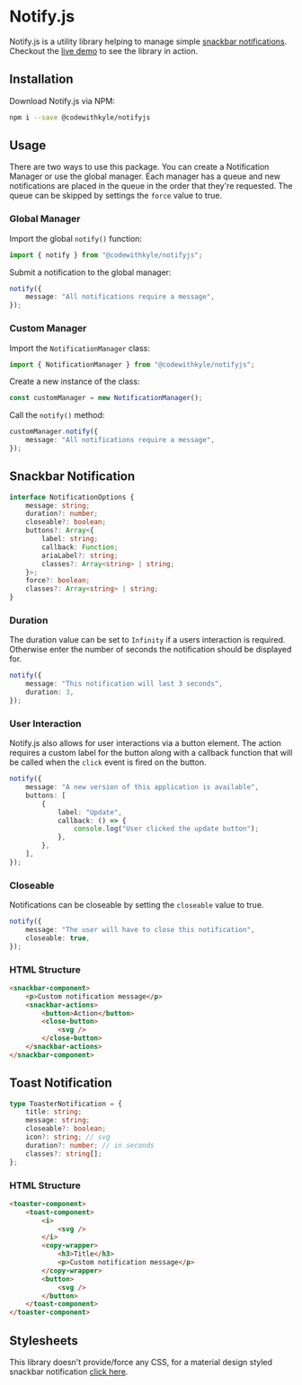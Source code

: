 # Notify.js

Notify.js is a utility library helping to manage simple [snackbar notifications](https://material.io/develop/web/components/snackbars/). Checkout the [live demo](https://components.codewithkyle.com/snackbars/dark-snackbar) to see the library in action.

## Installation

Download Notify.js via NPM:

```sh
npm i --save @codewithkyle/notifyjs
```

## Usage

There are two ways to use this package. You can create a Notification Manager or use the global manager. Each manager has a queue and new notifications are placed in the queue in the order that they're requested. The queue can be skipped by settings the `force` value to true.

### Global Manager

Import the global `notify()` function:

```typescript
import { notify } from "@codewithkyle/notifyjs";
```

Submit a notification to the global manager:

```typescript
notify({
    message: "All notifications require a message",
});
```

### Custom Manager

Import the `NotificationManager` class:

```typescript
import { NotificationManager } from "@codewithkyle/notifyjs";
```

Create a new instance of the class:

```typescript
const customManager = new NotificationManager();
```

Call the `notify()` method:

```typescript
customManager.notify({
    message: "All notifications require a message",
});
```

## Snackbar Notification

```typescript
interface NotificationOptions {
    message: string;
    duration?: number;
    closeable?: boolean;
    buttons?: Array<{
        label: string;
        callback: Function;
        ariaLabel?: string;
        classes?: Array<string> | string;
    }>;
    force?: boolean;
    classes?: Array<string> | string;
}
```

### Duration

The duration value can be set to `Infinity` if a users interaction is required. Otherwise enter the number of seconds the notification should be displayed for.

```typescript
notify({
    message: "This notification will last 3 seconds",
    duration: 3,
});
```

### User Interaction

Notify.js also allows for user interactions via a button element. The action requires a custom label for the button along with a callback function that will be called when the `click` event is fired on the button.

```typescript
notify({
    message: "A new version of this application is available",
    buttons: [
        {
            label: "Update",
            callback: () => {
                console.log("User clicked the update button");
            },
        },
    ],
});
```

### Closeable

Notifications can be closeable by setting the `closeable` value to true.

```typescript
notify({
    message: "The user will have to close this notification",
    closeable: true,
});
```

### HTML Structure

```html
<snackbar-component>
    <p>Custom notification message</p>
    <snackbar-actions>
        <button>Action</button>
        <close-button>
            <svg />
        </close-button>
    </snackbar-actions>
</snackbar-component>
```

## Toast Notification

```typescript
type ToasterNotification = {
    title: string;
    message: string;
    closeable?: boolean;
    icon?: string; // svg
    duration?: number; // in seconds
    classes?: string[];
};
```

### HTML Structure

```html
<toaster-component>
    <toast-component>
        <i>
            <svg />
        </i>
        <copy-wrapper>
            <h3>Title</h3>
            <p>Custom notification message</p>
        </copy-wrapper>
        <button>
            <svg />
        </button>
    </toast-component>
</toaster-component>
```

## Stylesheets

This library doesn't provide/force any CSS, for a material design styled snackbar notification [click here](https://github.com/codewithkyle/notifyjs/blob/master/test/snackbar.css).
